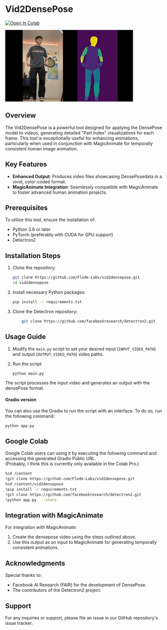 # Vid2DensePose
<a target="_blank" href="https://colab.research.google.com/drive/1x77dESn7EGPCqjKdQ1sJJhNu0Cf-5Gpt?usp=sharing">
  <img src="https://colab.research.google.com/assets/colab-badge.svg" alt="Open In Colab"/>
</a>

![](https://github.com/Flode-Labs/vid2densepose/blob/main/sample_videos/side_by_side.gif)

## Overview

The Vid2DensePose is a powerful tool designed for applying the DensePose model to videos, generating detailed "Part Index" visualizations for each frame. This tool is exceptionally useful for enhancing animations, particularly when used in conjunction with MagicAnimate for temporally consistent human image animation.

## Key Features


- **Enhanced Output**: Produces video files showcasing DensePosedata in a vivid, color-coded format.
- **MagicAnimate Integration**: Seamlessly compatible with MagicAnimate to foster advanced human animation projects.

## Prerequisites

To utilize this tool, ensure the installation of:
- Python 3.8 or later
- PyTorch (preferably with CUDA for GPU support)
- Detectron2

## Installation Steps

1. Clone the repository:
    ```bash
    git clone https://github.com/Flode-Labs/vid2densepose.git
    cd vid2densepose
    ```

2. Install necessary Python packages:
    ```bash
    pip install -r requirements.txt
    ```

3. Clone the Detectron repository:
    ```bash
        git clone https://github.com/facebookresearch/detectron2.git
    ```

## Usage Guide

1. Modify the `main.py` script to set your desired input (`INPUT_VIDEO_PATH`) and output (`OUTPUT_VIDEO_PATH`) video paths.

2. Run the script:
    ```bash
    python main.py 
    ```

The script processes the input video and generates an output with the densePose format.

####  Gradio version
You can also use the Gradio to run the script with an interface. To do so, run the following command:
```bash
python app.py
```

## Google Colab

Google Colab users can using it by executing the following command and accessing the generated Gradio Public URL.  
(Probably, I think this is currently only available in the Colab Pro.)

```bash
%cd /content
!git clone https://github.com/Flode-Labs/vid2densepose.git
%cd /content/vid2densepose
!pip install -r requirements.txt
!git clone https://github.com/facebookresearch/detectron2.git
!python app.py  --share
```

## Integration with MagicAnimate

For integration with MagicAnimate:

1. Create the densepose video using the steps outlined above.
2. Use this output as an input to MagicAnimate for generating temporally consistent animations.


## Acknowledgments

Special thanks to:
- Facebook AI Research (FAIR) for the development of DensePose.
- The contributors of the Detectron2 project.

## Support

For any inquiries or support, please file an issue in our GitHub repository's issue tracker.

